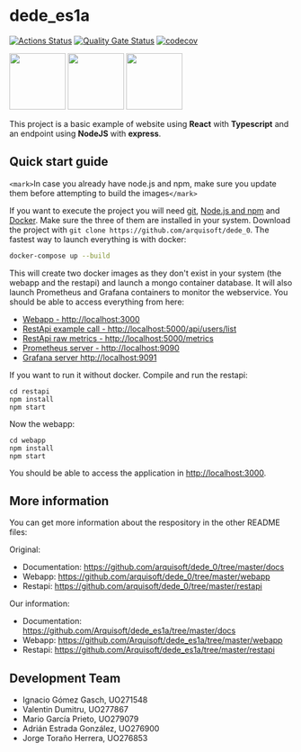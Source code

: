 # dede_es1a

[![Actions Status](https://github.com/arquisoft/dede_0/workflows/CI%20for%20ASW2122/badge.svg)](https://github.com/arquisoft/dede_0/actions)
[![Quality Gate Status](https://sonarcloud.io/api/project_badges/measure?project=Arquisoft_dede_0&metric=alert_status)](https://sonarcloud.io/summary/new_code?id=Arquisoft_dede_0)
[![codecov](https://codecov.io/gh/arquisoft/dede_0/branch/master/graph/badge.svg?token=VN4XG9NTRO)](https://codecov.io/gh/pglez82/asw2122_0)

<p float="left">
<img src="https://blog.wildix.com/wp-content/uploads/2020/06/react-logo.jpg" height="100">
<img src="https://miro.medium.com/max/1200/0*RbmfNyhuBb8G3LWh.png" height="100">
<img src="https://miro.medium.com/max/365/1*Jr3NFSKTfQWRUyjblBSKeg.png" height="100">
</p>

This project is a basic example of website using **React** with **Typescript** and an endpoint using **NodeJS** with **express**.

## Quick start guide

`<mark>`In case you already have node.js and npm, make sure you update them before attempting to build the images`</mark>`

If you want to execute the project you will need [git](https://git-scm.com/downloads), [Node.js and npm](https://www.npmjs.com/get-npm) and [Docker](https://docs.docker.com/get-docker/). Make sure the three of them are installed in your system. Download the project with `git clone https://github.com/arquisoft/dede_0`. The fastest way to launch everything is with docker:

```bash
docker-compose up --build
```

This will create two docker images as they don't exist in your system (the webapp and the restapi) and launch a mongo container database. It will also launch Prometheus and Grafana containers to monitor the webservice. You should be able to access everything from here:

- [Webapp - http://localhost:3000](http://localhost:3000)
- [RestApi example call - http://localhost:5000/api/users/list](http://localhost:5000/api/users/list)
- [RestApi raw metrics - http://localhost:5000/metrics](http://localhost:5000/metrics)
- [Prometheus server - http://localhost:9090](http://localhost:9090)
- [Grafana server http://localhost:9091](http://localhost:9091)

If you want to run it without docker. Compile and run the restapi:

```shell
cd restapi
npm install
npm start
```

Now the webapp:

```shell
cd webapp
npm install
npm start
```

You should be able to access the application in [http://localhost:3000](http://localhost:3000).

## More information

You can get more information about the respository in the other README files:

Original:
- Documentation: https://github.com/arquisoft/dede_0/tree/master/docs
- Webapp: https://github.com/arquisoft/dede_0/tree/master/webapp
- Restapi: https://github.com/arquisoft/dede_0/tree/master/restapi

Our information:
- Documentation: https://github.com/Arquisoft/dede_es1a/tree/master/docs
- Webapp: https://github.com/Arquisoft/dede_es1a/tree/master/webapp
- Restapi: https://github.com/Arquisoft/dede_es1a/tree/master/restapi


## Development Team

- Ignacio Gómez Gasch, UO271548
- Valentin Dumitru, UO277867
- Mario García Prieto, UO279079
- Adrián Estrada González, UO276900
- Jorge Toraño Herrera, UO276853
 
